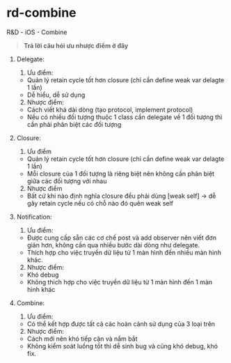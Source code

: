 # rd-combine
R&amp;D - iOS - Combine

> **Trả lời câu hỏi ưu nhược điểm ở đây**
1. Delegate:
    1. Ưu điểm:
    -  Quản lý retain cycle tốt hơn closure (chỉ cần define weak var delagte 1 lần)
    -  Dễ hiểu, dễ sử dụng

    2. Nhược điểm:
    - Cách viết khá dài dòng (tạo protocol, implement protocol)
    - Nếu có nhiều đối tượng thuộc 1 class cần delegate về 1 đối tượng thì cần phải phân biệt các đối tượng

2. Closure:
    1. Ưu điểm
    -  Quản lý retain cycle tốt hơn closure (chỉ cần define weak var delagte 1 lần)
    - Mỗi closure của 1 đối tượng là riêng biệt nên không cần phân biệt giữa các đối tượng với nhau

    2. Nhược điểm
    - Bất cứ khi nào định nghĩa closure đều phải dùng [weak self] -> dễ gây retain cycle nếu có chỗ nào đó quên weak self

3. Notification:
    1. Ưu điểm:
    - Được cung cấp sẵn các cơ chế post và add observer nên viết đơn giản hơn, không cần qua nhiều bước dài dòng như delegate.
    - Thích hợp cho việc truyền dữ liệu từ 1 màn hình đến nhiều màn hình khác.

    2. Nhược điểm:
    - Khó debug
    - Không thích hợp cho việc truyền dữ liệu từ 1 màn hình đến 1 màn hình khác

4. Combine:
    1. Ưu điểm:
    - Có thể kết hợp được tất cả các hoàn cảnh sử dụng của 3 loại trên

    2. Nhược điểm:
    - Cách mới nên khó tiếp cận và nắm bắt
    - Không kiểm soát luồng tốt thì dễ sinh bug và cũng khó debug, khó fix.

